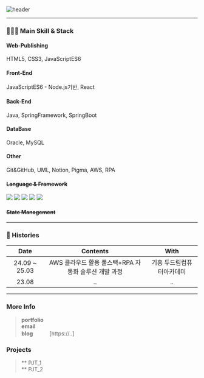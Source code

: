 ![header](https://capsule-render.vercel.app/api?type=wave&color=auto&height=300&section=header&text=AWS%20%7e%20RPA&fontSize=90)
<!-- 
![header](https://capsule-render.vercel.app/api?type=waving&color=0:66d9e8,100:eebefa&height=350&section=header&text=yoonOcean's%20GitHub&animation=twinkling&fontSize=50&fontColor=ffffff&fontAlignY=41&desc=Software%20Engineer,%20Frontend&rotate=0)

<h3 align="center">
Hello ! 👋 Welcome to My Repositories &nbsp; <img src="https://hits.seeyoufarm.com/api/count/incr/badge.svg?url=https%3A%2F%2Fgithub.com%2Fsteven-yn&count_bg=%2379C83D&title_bg=%23555555&icon=&icon_color=%23E7E7E7&title=hits&edge_flat=false"/>
</h3>
-->

---

### 👩🏻‍💻 Main Skill & Stack

<div>

#### Web-Publishing
HTML5, CSS3, JavaScriptES6

#### Front-End
JavaScriptES6 - Node.js기반, React

#### Back-End
Java, SpringFramework, SpringBoot

#### DataBase
Oracle, MySQL

#### Other
Git&GitHub, UML, Notion, Pigma, AWS, RPA


#### <s>Language & Framework</s>

<img src="https://img.shields.io/badge/typescript-1c7ed6?style=for-the-badge&logo=typescript&logoColor=fff"/>
<img src="https://img.shields.io/badge/react-61DAFB?style=for-the-badge&logo=react&logoColor=000"/>
<img src="https://img.shields.io/badge/next.js-000000?style=for-the-badge&logo=next.js&logoColor=fff"/>
<img src="https://img.shields.io/badge/vue-4FC08D?style=for-the-badge&logo=vue.js&logoColor=fff"/>
<img src="https://img.shields.io/badge/nuxt-00DC82?style=for-the-badge&logo=nuxt.js&logoColor=fff"/>
<br>

#### <s>State Management</s>

<!-- 
<img src="https://img.shields.io/badge/React_Query-FF4154?style=for-the-badge&logo=reactquery&logoColor=fff"/>
<img src="https://img.shields.io/badge/Recoil-0067A3?style=for-the-badge&logo=recoil&logoColor=fff"/>
<img src="https://img.shields.io/badge/Zustand-D9411E?style=for-the-badge&logo=zustand&logoColor=fff"/>
<img src="https://img.shields.io/badge/apollo_client-311C87?style=for-the-badge&logo=apollographql&logoColor=fff"/>
<img src="https://img.shields.io/badge/redux-764ABC?style=for-the-badge&logo=redux&logoColor=fff"/>
<br>

#### <s>UI Framework & Library</s>

<img src="https://img.shields.io/badge/shadcn_ui-000000?style=for-the-badge&logo=shadcnui&logoColor=fff"/>
<img src="https://img.shields.io/badge/chakra_ui-319795?style=for-the-badge&logo=chakraui&logoColor=fff"/>
<img src="https://img.shields.io/badge/react_hook_form-EC5990?style=for-the-badge&logo=reacthookform&logoColor=fff"/>
<br>

#### <s>Style</s>

<img src="https://img.shields.io/badge/sass-CC6699?style=for-the-badge&logo=sass&logoColor=fff"/>
<img src="https://img.shields.io/badge/styled_components-DB7093?style=for-the-badge&logo=styled-components&logoColor=fff"/>
<img src="https://img.shields.io/badge/emotion-DB7093?style=for-the-badge&logo=emotion&logoColor=fff"/>
<img src="https://img.shields.io/badge/vanilla_extract-DB7093?style=for-the-badge&logo=vanilla-extract&logoColor=fff"/>
<img src="https://img.shields.io/badge/tailwind-06B6D4?style=for-the-badge&logo=tailwindcss&logoColor=fff"/>
<br>

#### <s>Bundler & Package Manager</s>

<img src="https://img.shields.io/badge/Webpack-8DD6F9?style=for-the-badge&logo=webpack&logoColor=000"/>
<img src="https://img.shields.io/badge/vite-646CFF?style=for-the-badge&logo=vite&logoColor=fff"/>
<img src="https://img.shields.io/badge/PNPM_Monorepo-F69220?style=for-the-badge&logo=pnpm&logoColor=fff"/>
<br>

#### <s>Documentation & Test</s>

<img src="https://img.shields.io/badge/Storybook-FF4785?style=for-the-badge&logo=storybook&logoColor=fff"/>
<img src="https://img.shields.io/badge/Jest-C21325?style=for-the-badge&logo=Jest&logoColor=fff"/>
<br>

#### <s>CI / CD & Cloud Service</s>

<img src="https://img.shields.io/badge/docker-2496ED?style=for-the-badge&logo=docker&logoColor=fff"/>
<img src="https://img.shields.io/badge/Github_Actions-2088FF?style=for-the-badge&logo=githubactions&logoColor=fff"/>
<img src="https://img.shields.io/badge/Vercel-000000?style=for-the-badge&logo=vercel&logoColor=fff"/>
<img src="https://img.shields.io/badge/Koyep-121212?style=for-the-badge&logo=koyep&logoColor=fff"/>
<img src="https://img.shields.io/badge/gcp-4285F4?style=for-the-badge&logo=googlecloud&logoColor=fff"/>
<img src="https://img.shields.io/badge/cloudflare-F38020?style=for-the-badge&logo=cloudflare&logoColor=fff"/>
<br>

#### Server & Database

<img src="https://img.shields.io/badge/nginx-009639?style=for-the-badge&logo=nginx&logoColor=fff"/>
<img src="https://img.shields.io/badge/Node.js-74b816?style=for-the-badge&logo=node.js&logoColor=fff"/>
<img src="https://img.shields.io/badge/NestJS-E0234E?style=for-the-badge&logo=NestJS&logoColor=fff"/>
<img src="https://img.shields.io/badge/GraphQL-E10098?style=for-the-badge&logo=GraphQL&logoColor=fff">
<img src="https://img.shields.io/badge/PostgreSQL-4169E1?style=for-the-badge&logo=PostgreSQL&logoColor=fff">
</div>
-->
<!-- 
#### 🛠 사용해본 Skill & Stack

<h4>
  <img src="https://img.shields.io/badge/aws_ec2-FF9900?style=for-the-badge&logo=awsamplify&logoColor=fff"/>
  <img src="https://img.shields.io/badge/swc-ffffff?style=for-the-badge&logo=swc&logoColor=000"/>
  <img src="https://img.shields.io/badge/heroku-430098?style=for-the-badge&logo=heroku&logoColor=fff"/>
  <img src="https://img.shields.io/badge/MongoDB-47A248?style=for-the-badge&logo=MongoDB&logoColor=fff"/>
<img src="https://img.shields.io/badge/three.js-000000?style=for-the-badge&logo=three.js&logoColor=fff"/>
<img src="https://img.shields.io/badge/flutter-02569B?style=for-the-badge&logo=flutter&logoColor=fff"/>
<img src="https://img.shields.io/badge/svelte-FF3E00?style=for-the-badge&logo=svelte&logoColor=fff"/>
<img src="https://img.shields.io/badge/Rust-000000?style=for-the-badge&logo=Rust&logoColor=fff" />
</h4>
 -->

---
  
### 🎥 Histories
<!-- | 23.06 | Dear-My-Univerest | 개인 프로젝트 | -->
<div align="center">
  
| Date | Contents | With |
|:---:|:---:|:---:|
| 24.09 ~ 25.03 | AWS 클라우드 활용 풀스택+RPA 자동화 솔루션 개발 과정 | 기흥 두드림컴퓨터아카데미 |
| 23.08 | .. | .. |

<!--
| 24.01 | 데이터메이커 프론트엔드 파트 주임연구원 | Datamaker |
| 23.08 | 2023 INFCON Offline Session Visit | Inflearn |
| 23.07 | 구름톤 in Jeju 6기 (우수상) | Kakao X Goorm |
| 23.06 | 스토리북과 함께하는 컴포넌트 주도 개발 | wanted 프리온보딩 6월 - 장현석 |
| 23.04 | React-Bubblytip | 개인 프로젝트 |
| 23.04 | 프론트엔드 여행자를 위한 리액트 해부학 | wanted 프리온보딩 4월 - 강병진 |
| 23.03 | 로그인 기능 구현, 하나부터 열까지! | wanted 프리온보딩 3월 - 신성환 |
| 22.05 | (현재) petBook 프로젝트 프론트엔드 개발, 팀 리더 | K-Slave - petBook |
| 22.04 ~ 23.06 | 다이닝코드 웹 프론트엔드 개발자 | DiningCode |
| 22.01 ~ 22.02 | 바닐라 자바스크립트 를 사용한 SPA 게시판 개발 | ZUM Internet 과제전형 |
| 22.01 | Hyades 프로젝트 프론트엔드 개발 (FE Team Leader) | PSG - Hyades project |
| 21.07 ~ 22.11 | 파이썬과 R을 활용한 빅데이터 UI 개발자 과정 수료 (국비지원) | 안산 이젠컴퓨터아카데미 |
| 21.02 ~ 21.04 | HW FPGA 개발자 | Neo Health Technology |
| 14.03 ~ 21.03 | 반도체 공학과 학사 졸업 | 청주대학교 |
-->
  
</div>

---

### More Info 
> **portfolio** \
> **email** \
> **blog**&nbsp;&nbsp; 　　  [https://..]

<!--
**1994.10.09** 생, 현재 경기도 안산시 거주중, 프론트엔드 개발자 \
새로운 것에 호기심이 많고 도전을 항상 즐깁니다.

> **portfolio**　[Notion Portfolio](https://yoon0cean.notion.site/Junior-Frontend-Developer-Portfoilo-35564255600a45fc9f3e0207f2dc0ad3) \
> **email** 　　 ssungyeon94@gmail.com \
> **blog**&nbsp;&nbsp; 　　  [https://yoonocean.tistory.com/](https://yoonocean.tistory.com/)

![Anurag's GitHub stats](https://github-readme-stats-sigma-five.vercel.app/api?username=steven-yn&show_icons=true&theme=tokyonight) 
-->
<!-- [![Solved.ac Profile](http://mazassumnida.wtf/api/v2/generate_badge?boj=dus1009)](https://solved.ac/dus1009/) -->
<!--
[![Top Langs](https://github-readme-stats.vercel.app/api/top-langs/?username=steven-yn&hide=jupyternotebook,java&layout=compact)](https://github.com/anuraghazra/github-readme-stats)
-->
### Projects
> ** PJT_1 \
> ** PJT_2

<!--
> **petBook** &nbsp; https://petbook.site/ \
> **OceanVue** &nbsp; https://oceanvue-steven-yn.koyeb.app/
-->
